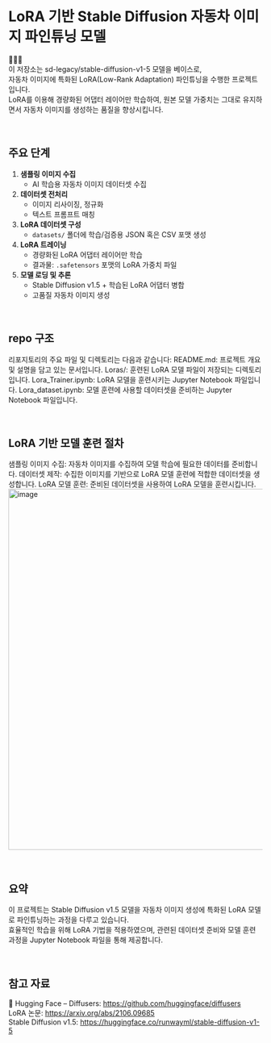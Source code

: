 # LoRA 기반 Stable Diffusion 자동차 이미지 파인튜닝 모델
🚗🚗🚗  <br>
이 저장소는 sd-legacy/stable-diffusion-v1-5 모델을 베이스로, <br>
자동차 이미지에 특화된 LoRA(Low-Rank Adaptation) 파인튜닝을 수행한 프로젝트입니다.  <br>
LoRA를 이용해 경량화된 어댑터 레이어만 학습하여, 원본 모델 가중치는 그대로 유지하면서 자동차 이미지를 생성하는 품질을 향상시킵니다.

<br>

## 주요 단계
1. **샘플링 이미지 수집**  
   - AI 학습용 자동차 이미지 데이터셋 수집  
2. **데이터셋 전처리**  
   - 이미지 리사이징, 정규화  
   - 텍스트 프롬프트 매칭  
3. **LoRA 데이터셋 구성**  
   - `datasets/` 폴더에 학습/검증용 JSON 혹은 CSV 포맷 생성  
4. **LoRA 트레이닝**  
   - 경량화된 LoRA 어댑터 레이어만 학습  
   - 결과물: `.safetensors` 포맷의 LoRA 가중치 파일  
5. **모델 로딩 및 추론**  
   - Stable Diffusion v1.5 + 학습된 LoRA 어댑터 병합  
   - 고품질 자동차 이미지 생성

<br>

## repo 구조
리포지토리의 주요 파일 및 디렉토리는 다음과 같습니다:
README.md: 프로젝트 개요 및 설명을 담고 있는 문서입니다.
Loras/: 훈련된 LoRA 모델 파일이 저장되는 디렉토리입니다.
Lora_Trainer.ipynb: LoRA 모델을 훈련시키는 Jupyter Notebook 파일입니다.
Lora_dataset.ipynb: 모델 훈련에 사용할 데이터셋을 준비하는 Jupyter Notebook 파일입니다.

<br>

## LoRA 기반 모델 훈련 절차
샘플링 이미지 수집: 자동차 이미지를 수집하여 모델 학습에 필요한 데이터를 준비합니다.
데이터셋 제작: 수집한 이미지를 기반으로 LoRA 모델 훈련에 적합한 데이터셋을 생성합니다.
LoRA 모델 훈련: 준비된 데이터셋을 사용하여 LoRA 모델을 훈련시킵니다.
<img width="1310" height="716" alt="image" src="https://github.com/user-attachments/assets/3bd5f7d8-b2c2-47ef-ac41-0680abcd7114" />


<br>

## 요약
이 프로젝트는 Stable Diffusion v1.5 모델을 자동차 이미지 생성에 특화된 LoRA 모델로 파인튜닝하는 과정을 다루고 있습니다.  
효율적인 학습을 위해 LoRA 기법을 적용하였으며, 관련된 데이터셋 준비와 모델 훈련 과정을 Jupyter Notebook 파일을 통해 제공합니다.  

<br>

## 참고 자료
🤗 Hugging Face – Diffusers: https://github.com/huggingface/diffusers  
LoRA 논문: https://arxiv.org/abs/2106.09685  
Stable Diffusion v1.5: https://huggingface.co/runwayml/stable-diffusion-v1-5  

<br>

